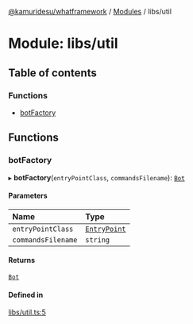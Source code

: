 [@kamuridesu/whatframework](../README.md) / [Modules](../modules.md) / libs/util

# Module: libs/util

## Table of contents

### Functions

- [botFactory](libs_util.md#botfactory)

## Functions

### botFactory

▸ **botFactory**(`entryPointClass`, `commandsFilename`): [`Bot`](../classes/src_modules_bot.Bot.md)

#### Parameters

| Name | Type |
| :------ | :------ |
| `entryPointClass` | [`EntryPoint`](../interfaces/src_types_bot.EntryPoint.md) |
| `commandsFilename` | `string` |

#### Returns

[`Bot`](../classes/src_modules_bot.Bot.md)

#### Defined in

[libs/util.ts:5](https://github.com/kamuridesu/WhatFramework/blob/9d3db65/libs/util.ts#L5)

